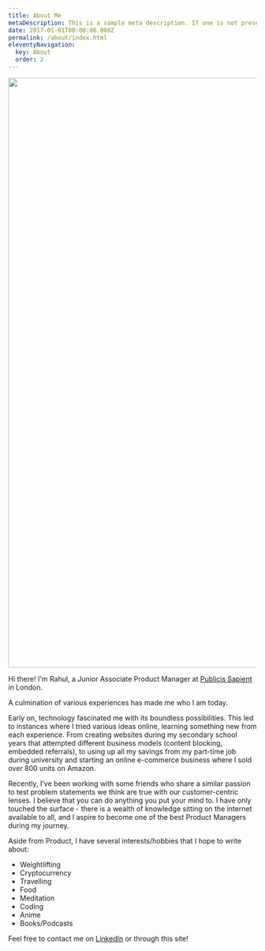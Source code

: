 ```yaml
---
title: About Me
metaDescription: This is a sample meta description. If one is not present in your page/post's front matter, the default metadata.desciption will be used instead.
date: 2017-01-01T00:00:00.000Z
permalink: /about/index.html
eleventyNavigation:
  key: About
  order: 2
---
```

<!-- 
<a><img src="https://avatars.githubusercontent.com/u/41843104?s=400&u=6e434a25217afdd1fa486cf3973fc89566fd98f2&v=4" height="auto" width="200" style="border-radius:50%"></a> -->

<img src="https://db3pap001files.storage.live.com/y4mOIULCZa1KQ3nisxgBsY4ZQmGBSkg5wbMcYNhnIPLqx2uq0tV9RX-JnxKhs15uhpN_m_UzJ5nnlIInJmuvJ21KJ5XIVluc8MSzhZZ6diEu-SdeotRVwUFqWoPw0qjpDFiqJXBN7a87CzWUc3MEDlxwNP0rO7PIc6BUttGqgLgxLJ_Slmyqv412R4IA2ouo9V7?width=5405&height=1195&cropmode=none" width="5405" height="1195" />

Hi there! I'm Rahul, a Junior Associate Product Manager at [Publicis Sapient](https://www.publicissapient.com/) in London.

A culmination of various experiences has made me who I am today.

Early on, technology fascinated me with its boundless possibilities. This led to instances where I tried various ideas online, learning something new from each experience. From creating websites during my secondary school years that attempted different business models (content blocking, embedded referrals), to using up all my savings from my part-time job during university and starting an online e-commerce business where I sold over 800 units on Amazon.

Recently, I've been working with some friends who share a similar passion to test problem statements we think are true with our customer-centric lenses. I believe that you can do anything you put your mind to. I have only touched the surface - there is a wealth of knowledge sitting on the internet available to all, and I aspire to become one of the best Product Managers during my journey.

Aside from Product, I have several interests/hobbies that I hope to write about:

- Weightlifting
- Cryptocurrency
- Travelling
- Food
- Meditation
- Coding
- Anime
- Books/Podcasts

Feel free to contact me on [LinkedIn](https://www.linkedin.com/in/jugnarain/) or through this site!

